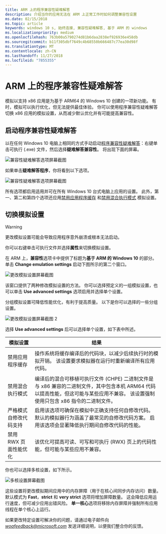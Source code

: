 ```yaml
---
title: ARM 上的程序兼容性疑难解答
description: 介绍当你的应用无法在 ARM 上正常工作时如何调整兼容性设置
ms.date: 02/15/2018
ms.topic: article
keywords: windows 10 s, 始终连接, 兼容性疑难解答, 基于 ARM 的 windows
ms.localizationpriority: medium
ms.openlocfilehash: 763b00a5790274d81b6daa2838ef926936e458db
ms.sourcegitcommit: b11f305dbf7649c4b68550b666487c77ea30d98f
ms.translationtype: MT
ms.contentlocale: zh-CN
ms.lasthandoff: 11/27/2018
ms.locfileid: "7855355"
---
```

# <a name="program-compatibility-troubleshooter-on-arm"></a>ARM 上的程序兼容性疑难解答
模拟以支持 x86 应用是为基于 ARM64 的 Windows 10 创建的一项新功能。 有时，模拟可以执行优化，但无法提供最佳体验。 你可以使用程序兼容性疑难解答切换 x86 应用的模拟设置，从而减少默认优化并有可能提高兼容性。

## <a name="start-the-program-compatibility-troubleshooter"></a>启动程序兼容性疑难解答
以在任何 Windows 10 电脑上相同的方式手动启动[程序兼容性疑难解答](https://support.microsoft.com/en-us/help/15078/windows-make-older-programs-compatible)：右键单击可执行 (.exe) 文件，然后选择**疑难解答兼容性**。 将出现下面的屏幕。

![兼容性疑难解答选项屏幕截图](images/arm/Capture4.png)

如果单击**疑难解答程序**，你将看到以下选项。

![兼容性疑难解答选项屏幕截图](images/arm/Capture5.png)

所有选项都启用适用并可在所有 Windows 10 台式电脑上应用的设置。 此外，第一、第二和第四个选项还应用[禁用应用程序缓存](#disable-app-cache) 和[禁用混合执行模式](#disable-hybrid-exec-mode) 模拟设置。

## <a name="toggling-emulation-settings"></a>切换模拟设置
> [!WARNING]
> 更改模拟设置可能会导致应用程序意外崩溃或根本无法启动。

你可以右键单击可执行文件并选择**属性**来切换模拟设置。

在 ARM 上，**兼容性**选项卡中提供了标题为**基于 ARM 的 Windows 10** 的部分。单击 **Change emulation settings** 启动下图所示的第二个窗口。

![更改模拟设置屏幕截图](images/arm/Capture.png)

该窗口提供了两种修改模拟设置的方法。 你可以选择预定义的一组模拟设置，也可以单击 **Use advanced settings** 选项启用并选择单个设置。

分组模拟设置可降低性能优化，有利于提高质量。 以下是你可以选择的一些分组设置。

![更改模拟设置屏幕截图 2](images/arm/Capture2.png)

选择 **Use advanced settings** 后可以选择单个设置，如下表中所述。

| 模拟设置 | 结果 |
| ----------------- | ----------- |
| <p id="disable-app-cache">禁用应用程序缓存</p> | 操作系统将缓存编译后的代码块，以减少后续执行时的模拟开销。 该设置要求模拟器在运行时重新编译所有应用代码。 |
| <p id="disable-hybrid-exec-mode">禁用混合执行模式</p> | 编译后的混合可移植可执行文件 (CHPE) 二进制文件是与 x86 兼容的二进制文件，其中包含本机 ARM64 代码以提高性能，但这可能与某些应用不兼容。 该设置强制使用只包含 x86 指令的二进制文件。 |
| 严格模式自修改代码支持 | 启用该选项可确保在模拟中正确支持任何自修改代码。 默认的模拟器行为涵盖了最常见的自修改代码方案。 启用该选项会显著降低执行期间自修改代码的性能。 |
| 禁用 RWX 页面性能优化 | 该优化可提高可读、可写和可执行 (RWX) 页上的代码性能，但可能与某些应用不兼容。 |

你也可以选择多核设置，如下所示。

![多核设置屏幕截图](images/arm/Capture3.png)

这些设置将更改模拟期间应用中的内存屏障（用于在核心间同步内存访问）数量。 默认模式为 **Fast**，**strict** 和 **very strict** 选项将增加屏障数量。 这会降低应用运行速度，但可减少应用出错风险。 **单一核心**选项将移除内存屏障并强制所有应用线程在单个核心上运行。

如果更改特定设置可解决你的问题，请通过电子邮件向 *woafeedback@microsoft.com* 发送详细说明，以便我们整合你的反馈。